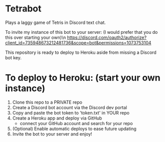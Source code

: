 # Tetrabot
Plays a laggy game of Tetris in Discord text chat.

To invite my instance of this bot to your server: (I would prefer that you do this over starting your own)\n
https://discord.com/oauth2/authorize?client_id=735948673212481736&scope=bot&permissions=1073753104

This repository is ready to deploy to Heroku aside from missing a Discord bot key.

# To deploy to Heroku: (start your own instance)
1. Clone this repo to a PRIVATE repo
2. Create a Discord bot account via the Discord dev portal
3. Copy and paste the bot token to 'token.txt' in YOUR repo
4. Create a Heroku app and deploy via GitHub 
    - connect your GitHub account and search for your repo
5. (Optional) Enable automatic deploys to ease future updating
6. Invite the bot to your server and enjoy!
